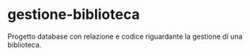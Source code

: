 # gestione-biblioteca
Progetto database con relazione e codice riguardante la gestione di una biblioteca. 

